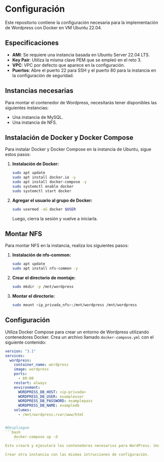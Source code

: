 # Configuración

Este repositorio contiene la configuración necesaria para la implementación de Wordpress con Docker en VM Ubuntu 22.04.

## Especificaciones

- **AMI**: Se requiere una instancia basada en Ubuntu Server 22.04 LTS.
- **Key Pair**: Utiliza la misma clave PEM que se empleó en el reto 3.
- **VPC**: VPC por defecto que aparece en la configuración.
- **Puertos**: Abre el puerto 22 para SSH y el puerto 80 para la instancia en la configuración de seguridad.


## Instancias necesarias

Para montar el contenedor de Wordpress, necesitarás tener disponibles las siguientes instancias:

- Una instancia de MySQL.
- Una instancia de NFS.

## Instalación de Docker y Docker Compose

Para instalar Docker y Docker Compose en la instancia de Ubuntu, sigue estos pasos:

1. **Instalación de Docker:**

    ```bash
    sudo apt update
    sudo apt install docker.io -y
    sudo apt install docker-compose -y
    sudo systemctl enable docker
    sudo systemctl start docker
    ```

2. **Agregar el usuario al grupo de Docker:**

    ```bash
    sudo usermod -aG docker $USER
    ```

    Luego, cierra la sesión y vuelve a iniciarla.

## Montar NFS

Para montar NFS en la instancia, realiza los siguientes pasos:

1. **Instalación de nfs-common:**

    ```bash
    sudo apt update
    sudo apt install nfs-common -y
    ```

2. **Crear el directorio de montaje:**

    ```bash
    sudo mkdir -p /mnt/wordpress
    ```

3. **Montar el directorio:**

    ```bash
    sudo mount <ip_privada_nfs>:/mnt/wordpress /mnt/wordpress
    ```

## Configuración

Utiliza Docker Compose para crear un entorno de Wordpress utilizando contenedores Docker. Crea un archivo llamado `docker-compose.yml` con el siguiente contenido:

```yaml
version: "3.1"
services:
  wordpress:
    container_name: wordpress
    image: wordpress
    ports:
      - 80:80
    restart: always
    environment:
      WORDPRESS_DB_HOST: <ip-privada>
      WORDPRESS_DB_USER: exampleuser
      WORDPRESS_DB_PASSWORD: examplepass
      WORDPRESS_DB_NAME: exampledb
    volumes:
      - /mnt/wordpress:/var/www/html


#Despliegue
```bash
    docker-compose up -d
    ```
Esto creará y ejecutará los contenedores necesarios para WordPress. Una vez que el contenedor esté en funcionamiento, podrás acceder a WordPress a través del navegador web utilizando la dirección IP del host y el puerto 80.

Crear otra instancia con las mismas intrucciones de configuración.

